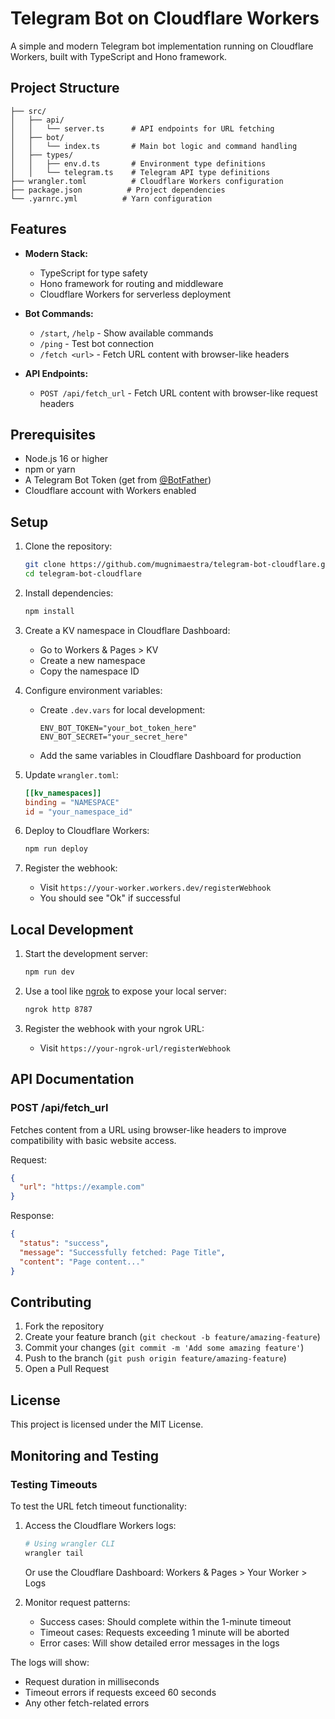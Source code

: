 # Telegram Bot on Cloudflare Workers

A simple and modern Telegram bot implementation running on Cloudflare Workers, built with TypeScript and Hono framework.

## Project Structure

```
├── src/
│   ├── api/
│   │   └── server.ts      # API endpoints for URL fetching
│   ├── bot/
│   │   └── index.ts       # Main bot logic and command handling
│   ├── types/
│   │   ├── env.d.ts       # Environment type definitions
│   │   └── telegram.ts    # Telegram API type definitions
├── wrangler.toml          # Cloudflare Workers configuration
├── package.json          # Project dependencies
└── .yarnrc.yml          # Yarn configuration
```

## Features

- **Modern Stack:**
  - TypeScript for type safety
  - Hono framework for routing and middleware
  - Cloudflare Workers for serverless deployment

- **Bot Commands:**
  - `/start`, `/help` - Show available commands
  - `/ping` - Test bot connection
  - `/fetch <url>` - Fetch URL content with browser-like headers

- **API Endpoints:**
  - `POST /api/fetch_url` - Fetch URL content with browser-like request headers

## Prerequisites

- Node.js 16 or higher
- npm or yarn
- A Telegram Bot Token (get from [@BotFather](https://t.me/botfather))
- Cloudflare account with Workers enabled

## Setup

1. Clone the repository:
   ```bash
   git clone https://github.com/mugnimaestra/telegram-bot-cloudflare.git
   cd telegram-bot-cloudflare
   ```

2. Install dependencies:
   ```bash
   npm install
   ```

3. Create a KV namespace in Cloudflare Dashboard:
   - Go to Workers & Pages > KV
   - Create a new namespace
   - Copy the namespace ID

4. Configure environment variables:
   - Create `.dev.vars` for local development:
     ```
     ENV_BOT_TOKEN="your_bot_token_here"
     ENV_BOT_SECRET="your_secret_here"
     ```
   - Add the same variables in Cloudflare Dashboard for production

5. Update `wrangler.toml`:
   ```toml
   [[kv_namespaces]]
   binding = "NAMESPACE"
   id = "your_namespace_id"
   ```

6. Deploy to Cloudflare Workers:
   ```bash
   npm run deploy
   ```

7. Register the webhook:
   - Visit `https://your-worker.workers.dev/registerWebhook`
   - You should see "Ok" if successful

## Local Development

1. Start the development server:
   ```bash
   npm run dev
   ```

2. Use a tool like [ngrok](https://ngrok.com/) to expose your local server:
   ```bash
   ngrok http 8787
   ```

3. Register the webhook with your ngrok URL:
   - Visit `https://your-ngrok-url/registerWebhook`

## API Documentation

### POST /api/fetch_url
Fetches content from a URL using browser-like headers to improve compatibility with basic website access.

Request:
```json
{
  "url": "https://example.com"
}
```

Response:
```json
{
  "status": "success",
  "message": "Successfully fetched: Page Title",
  "content": "Page content..."
}
```

## Contributing

1. Fork the repository
2. Create your feature branch (`git checkout -b feature/amazing-feature`)
3. Commit your changes (`git commit -m 'Add some amazing feature'`)
4. Push to the branch (`git push origin feature/amazing-feature`)
5. Open a Pull Request

## License

This project is licensed under the MIT License. 

## Monitoring and Testing

### Testing Timeouts
To test the URL fetch timeout functionality:

1. Access the Cloudflare Workers logs:
   ```bash
   # Using wrangler CLI
   wrangler tail
   ```
   Or use the Cloudflare Dashboard: Workers & Pages > Your Worker > Logs

2. Monitor request patterns:
   - Success cases: Should complete within the 1-minute timeout
   - Timeout cases: Requests exceeding 1 minute will be aborted
   - Error cases: Will show detailed error messages in the logs

The logs will show:
- Request duration in milliseconds
- Timeout errors if requests exceed 60 seconds
- Any other fetch-related errors 